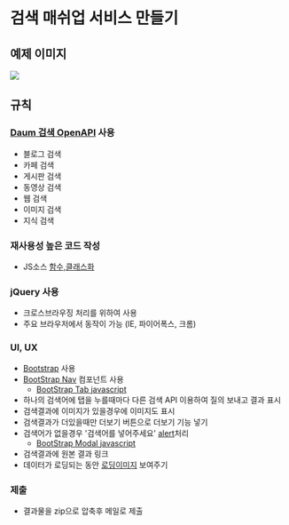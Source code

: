 
# 검색 매쉬업 서비스 만들기

## 예제 이미지 

![](http://i.imgur.com/pKJAmdp.jpg)

## 규칙

### [Daum 검색 OpenAPI](http://dna.daum.net/apis/search) 사용 

* 블로그 검색
* 카페 검색
* 게시판 검색
* 동영상 검색
* 웹 검색
* 이미지 검색
* 지식 검색 


###  재사용성 높은 코드 작성

* JS소스 [함수,클래스화](https://github.com/niceaji/javascript-study/blob/gh-pages/doc/oop.md) 

### jQuery 사용

* 크로스브라우징 처리를 위하여 사용 
* 주요 브라우저에서 동작이 가능 (IE, 파이어폭스, 크롬)


### UI, UX

* [Bootstrap](http://twitter.github.io/bootstrap/index.html) 사용
* [BootStrap Nav](http://twitter.github.io/bootstrap/components.html#navs) 컴포넌트 사용
    * [BootStrap Tab javascript](http://twitter.github.io/bootstrap/javascript.html#tabs)
* 하나의 검색어에 탭을 누를때마다 다른 검색 API 이용하여 질의 보내고 결과 표시
* 검색결과에 이미지가 있을경우에 이미지도 표시 
* 검색결과가 더있을때만 더보기 버튼으로 더보기 기능 넣기 
* 검색어가 없을경우 '검색어를 넣어주세요' [alert](http://twitter.github.io/bootstrap/components.html#alerts)처리 
    * [BootStrap Modal javascript](http://twitter.github.io/bootstrap/javascript.html#modals)
* 검색결과에 원본 결과 링크 
* 데이터가 로딩되는 동안 [로딩이미지](http://www.ajaxload.info/) 보여주기

### 제출 

* 결과물을 zip으로 압축후 메일로 제출

